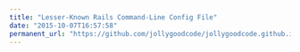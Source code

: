 ```yaml
---
title: "Lesser-Known Rails Command-Line Config File"
date: "2015-10-07T16:57:58"
permanent_url: "https://github.com/jollygoodcode/jollygoodcode.github.io/issues/4"
---
```

